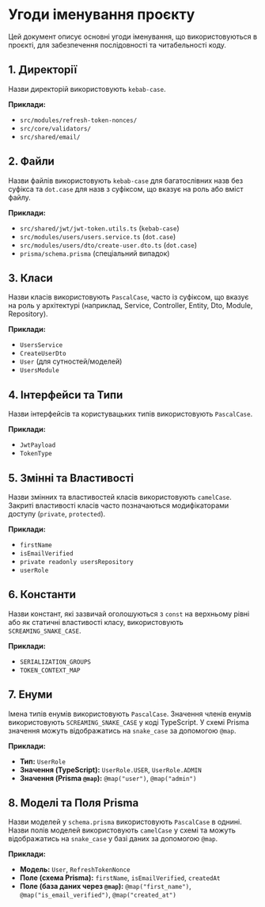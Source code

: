 # Угоди іменування проєкту

Цей документ описує основні угоди іменування, що використовуються в проєкті, для забезпечення послідовності та читабельності коду.

## 1. Директорії

Назви директорій використовують `kebab-case`.

**Приклади:**

*   `src/modules/refresh-token-nonces/`
*   `src/core/validators/`
*   `src/shared/email/`

## 2. Файли

Назви файлів використовують `kebab-case` для багатослівних назв без суфікса та `dot.case` для назв з суфіксом, що вказує на роль або вміст файлу.

**Приклади:**

*   `src/shared/jwt/jwt-token.utils.ts` (`kebab-case`)
*   `src/modules/users/users.service.ts` (`dot.case`)
*   `src/modules/users/dto/create-user.dto.ts` (`dot.case`)
*   `prisma/schema.prisma` (спеціальний випадок)

## 3. Класи

Назви класів використовують `PascalCase`, часто із суфіксом, що вказує на роль у архітектурі (наприклад, Service, Controller, Entity, Dto, Module, Repository).

**Приклади:**

*   `UsersService`
*   `CreateUserDto`
*   `User` (для сутностей/моделей)
*   `UsersModule`

## 4. Інтерфейси та Типи

Назви інтерфейсів та користувацьких типів використовують `PascalCase`.

**Приклади:**

*   `JwtPayload`
*   `TokenType`

## 5. Змінні та Властивості

Назви змінних та властивостей класів використовують `camelCase`. Закриті властивості класів часто позначаються модифікаторами доступу (`private`, `protected`).

**Приклади:**

*   `firstName`
*   `isEmailVerified`
*   `private readonly usersRepository`
*   `userRole`

## 6. Константи

Назви констант, які зазвичай оголошуються з `const` на верхньому рівні або як статичні властивості класу, використовують `SCREAMING_SNAKE_CASE`.

**Приклади:**

*   `SERIALIZATION_GROUPS`
*   `TOKEN_CONTEXT_MAP`

## 7. Енуми

Імена типів енумів використовують `PascalCase`. Значення членів енумів використовують `SCREAMING_SNAKE_CASE` у коді TypeScript. У схемі Prisma значення можуть відображатись на `snake_case` за допомогою `@map`.

**Приклади:**

*   **Тип:** `UserRole`
*   **Значення (TypeScript):** `UserRole.USER`, `UserRole.ADMIN`
*   **Значення (Prisma `@map`):** `@map("user")`, `@map("admin")`

## 8. Моделі та Поля Prisma

Назви моделей у `schema.prisma` використовують `PascalCase` в однині. Назви полів моделей використовують `camelCase` у схемі та можуть відображатись на `snake_case` у базі даних за допомогою `@map`.

**Приклади:**

*   **Модель:** `User`, `RefreshTokenNonce`
*   **Поле (схема Prisma):** `firstName`, `isEmailVerified`, `createdAt`
*   **Поле (база даних через `@map`):** `@map("first_name")`, `@map("is_email_verified")`, `@map("created_at")` 
